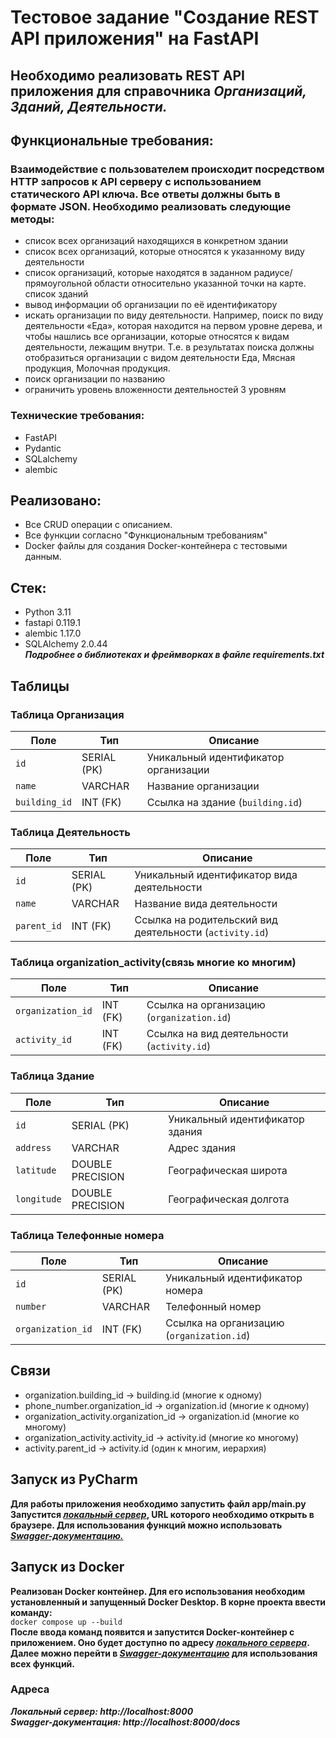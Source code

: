 # Тестовое задание "Создание REST API приложения" на FastAPI

## Необходимо реализовать REST API приложения для справочника *Организаций, Зданий, Деятельности.*

## Функциональные требования:
### Взаимодействие с пользователем происходит посредством HTTP запросов к API серверу с использованием статического API ключа. Все ответы должны быть в формате JSON.  Необходимо реализовать следующие методы:
- список всех организаций находящихся в конкретном здании
- список всех организаций, которые относятся к указанному виду деятельности
- список организаций, которые находятся в заданном радиусе/прямоугольной области относительно указанной точки на карте. список зданий
- вывод информации об организации по её идентификатору
- искать организации по виду деятельности. Например, поиск по виду деятельности «Еда», которая находится на первом уровне дерева, и чтобы нашлись все организации, которые относятся к видам деятельности, лежащим внутри. Т.е. в результатах поиска должны отобразиться организации с видом деятельности Еда, Мясная продукция, Молочная продукция.
- поиск организации по названию
- ограничить уровень вложенности деятельностей 3 уровням

### Технические требования:
- FastAPI
- Pydantic
- SQLalchemy
- alembic

## Реализовано:
- Все CRUD операции с описанием.
- Все функции согласно "Функциональным требованиям"
- Docker файлы для создания Docker-контейнера с тестовыми данным.

## Стек:
- Python 3.11
- fastapi 0.119.1
- alembic 1.17.0
- SQLAlchemy 2.0.44  
***Подробнее о библиотеках и фреймворках в файле requirements.txt***

## Таблицы
### Таблица Организация 
| Поле          | Тип         | Описание                             |
| ------------- | ----------- | ------------------------------------ |
| `id`          | SERIAL (PK) | Уникальный идентификатор организации |
| `name`        | VARCHAR     | Название организации                 |
| `building_id` | INT (FK)    | Ссылка на здание (`building.id`)     |

### Таблица Деятельность
| Поле        | Тип         | Описание                                                |
| ----------- | ----------- | ------------------------------------------------------- |
| `id`        | SERIAL (PK) | Уникальный идентификатор вида деятельности              |
| `name`      | VARCHAR     | Название вида деятельности                              |
| `parent_id` | INT (FK)    | Ссылка на родительский вид деятельности (`activity.id`) |


### Таблица organization_activity(связь многие ко многим)
| Поле              | Тип      | Описание                                   |
| ----------------- | -------- | ------------------------------------------ |
| `organization_id` | INT (FK) | Ссылка на организацию (`organization.id`)  |
| `activity_id`     | INT (FK) | Ссылка на вид деятельности (`activity.id`) |


### Таблица Здание
| Поле        | Тип              | Описание                        |
| ----------- | ---------------- | ------------------------------- |
| `id`        | SERIAL (PK)      | Уникальный идентификатор здания |
| `address`   | VARCHAR          | Адрес здания                    |
| `latitude`  | DOUBLE PRECISION | Географическая широта           |
| `longitude` | DOUBLE PRECISION | Географическая долгота          |


### Таблица Телефонные номера
| Поле              | Тип         | Описание                                  |
| ----------------- | ----------- | ----------------------------------------- |
| `id`              | SERIAL (PK) | Уникальный идентификатор номера           |
| `number`          | VARCHAR     | Телефонный номер                          |
| `organization_id` | INT (FK)    | Ссылка на организацию (`organization.id`) |

## Связи
- organization.building_id → building.id (многие к одному)
- phone_number.organization_id → organization.id (многие к одному)
- organization_activity.organization_id → organization.id (многие ко многому)
- organization_activity.activity_id → activity.id (многие ко многому)
- activity.parent_id → activity.id (один к многим, иерархия)

## Запуск из PyCharm
**Для работы приложения необходимо запустить файл app/main.py**  
**Запустится *[локальный сервер](http://localhost:8000)*, URL которого необходимо открыть в браузере. Для использования функций можно использовать *[Swagger-документацию.](http://localhost:8000/docs)***

## Запуск из Docker
**Реализован Docker контейнер. Для его использования необходим установленный и запущенный Docker Desktop. В корне проекта ввести команду:**  
```docker compose up --build```  
**После ввода команд появится и запустится Docker-контейнер с приложением. Оно будет доступно по адресу *[локального сервера](http://localhost:8000)*. Далее можно перейти в *[Swagger-документацию](http://localhost:8000/docs)* для использования всех функций.**  


### Адреса
***Локальный сервер: http://localhost:8000***  
***Swagger-документация: http://localhost:8000/docs***
